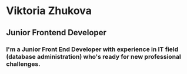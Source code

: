 # Viktoria Zhukova
## Junior Frontend Developer
###  I'm a Junior Front End Developer with experience in IT field (database administration) who's ready for new professional challenges.